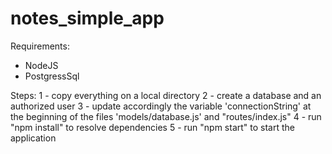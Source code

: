 # notes_simple_app

Requirements:
- NodeJS
- PostgressSql

Steps:
1 - copy everything on a local directory
2 - create a database and an authorized user
3 - update accordingly the variable 'connectionString' at the beginning of the files 'models/database.js' and "routes/index.js"
4 - run "npm install" to resolve dependencies
5 - run "npm start" to start the application
